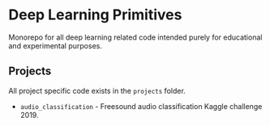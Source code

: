 # Deep Learning Primitives

Monorepo for all deep learning related code intended purely for educational and experimental purposes.

## Projects

All project specific code exists in the `projects` folder.
- `audio_classification` - Freesound audio classification Kaggle challenge 2019.
